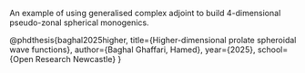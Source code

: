 An example of using generalised complex adjoint to build 4-dimensional pseudo-zonal spherical monogenics. 

@phdthesis{baghal2025higher,
  title={Higher-dimensional prolate spheroidal wave functions},
  author={Baghal Ghaffari, Hamed},
  year={2025},
  school={Open Research Newcastle}
}
